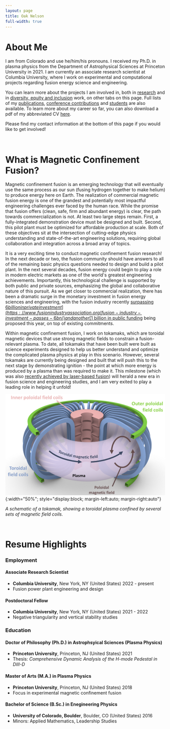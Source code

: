 ```yaml
---
layout: page
title: Oak Nelson 
full-width: true
---
```


# About Me

I am from Colorado and use he/him/his pronouns. 
I received my Ph.D. in plasma physics from the Department of Astrophysical Sciences at Princeton University in 2021. 
I am currently an associate research scientist at Columbia University, where I work on experimental and computational projects regarding fusion energy science and engineering. 

You can learn more about the projects I am involved in, both in [research](https://www.oaknelson.com/projects/) and in [diversity, equity and inclusion](https://www.oaknelson.com/outreach/) work, on other tabs on this page. 
Full lists of my [publications](https://www.oaknelson.com/publications/), [conference contributions](https://www.oaknelson.com/conferences/) and [students](https://www.oaknelson.com/students/) are also available. 
To learn more about my career so far, you can also download a pdf of my abbreviated CV [here](https://github.com/nelsonand/website/files/10913776/Nelson_CV_03072023.pdf).

Please find my contact information at the bottom of this page if you would like to get involved!

 
<br />

# What is Magnetic Confinement Fusion?

Magnetic confinement fusion is an emerging technology that will eventually use the same process as our sun (fusing hydrogen together to make helium) to produce energy here on Earth. 
The realization of commercial magnetic fusion energy is one of the grandest and potentially most impactful engineering challenges ever faced by the human race. 
While the promise that fusion offers (clean, safe, firm and abundant energy) is clear, the path towards commercialization is not.
At least two large steps remain. 
First, a fully-integrated demonstration device must be designed and built. 
Second, this pilot plant must be optimized for affordable production at scale. 
Both of these objectives sit at the intersection of cutting-edge physics understanding and state-of-the-art engineering solutions, requiring global collaboration and integration across a broad array of topics. 

It is a very exciting time to conduct magnetic confinement fusion research! 
In the next decade or two, the fusion community should have answers to all of the remaining basic physics questions needed to design and build a pilot plant. 
In the next several decades, fusion energy could begin to play a role in modern electric markets as one of the world's greatest engineering achievements. 
Importantly, this technological challenge is supported by both public and private sources, emphasizing the global and collaborative nature of this pursuit. 
As we get closer to commercial realization, there has been a dramatic surge in the monetary investment in fusion energy sciences and engineering, with the fusion industry recently [surpassing $6 billion in private investment](https://www.fusionindustryassociation.org/fusion-industry-investment-passes-6bn/) and another [$1 billion in public funding](https://fusionenergyinsights.com/blog/post/1bn-for-fusion-in-biden-s-us-budget-request-for-2024#:~:text=The%20US%20government%20has%20announced,record%20funding%20for%20fusion%20energy.) being proposed this year, on top of existing commitments.

Within magnetic confinement fusion, I work on tokamaks, which are toroidal magnetic devices that use strong magnetic fields to constrain a fusion-relevant plasma. 
To date, all tokamaks that have been built were built as science experiments designed to help us better understand and optimize the complicated plasma physics at play in this scenario. 
However, several tokamaks are currently being designed and built that will push this to the next stage by demonstrating ignition - the point at which more energy is produced by a plasma than was required to make it.
This milestone (which was also [recently achieved by laser-based fusion](https://www.llnl.gov/article/49301/shot-ages-fusion-ignition-breakthrough-hailed-one-most-impressive-scientific-feats-21st)) will herald a new era in fusion science and engineering studies, and I am very exited to play a leading role in helping it unfold!

![Tokamak Cartoon](/assets/img/bg_tokamak.png){:width="50%"; style="display:block; margin-left:auto; margin-right:auto"}

*A schematic of a tokamak, showing a toroidal plasma confined by several sets of magnetic field coils.*

<br />

# Resume Highlights

### Employment

#### Associate Research Scientist 
 - **Columbia University**, New York, NY (United States) 2022 - present
 - Fusion power plant engineering and design

#### Postdoctoral Fellow
 - **Columbia University**, New York, NY (United States) 2021 - 2022
 - Negative triangularity and vertical stability studies

### Education

#### Doctor of Philosophy (Ph.D.) in Astrophsyical Sciences (Plasma Physics)
 - **Princeton University**, Princeton, NJ (United States) 2021
 - Thesis: _Comprehensive Dynamic Analysis of the H-mode Pedestal in DIII-D_

#### Master of Arts (M.A.) in Plasma Physics
 - **Princeton University**, Princeton, NJ (United States) 2018
 - Focus in experimental magnetic confinement fusion

#### Bachelor of Science (B.Sc.) in Enegineering Physics 
 - **University of Colorado, Boulder**, Boulder, CO (United States) 2016
 - Minors: Applied Mathematics, Leadership Studies


